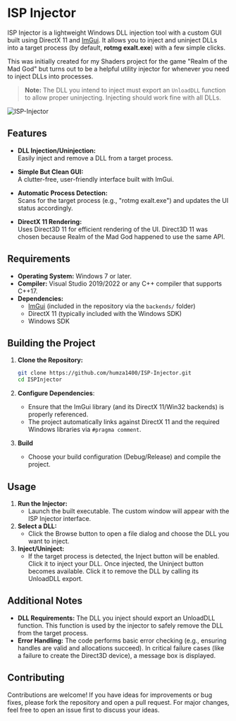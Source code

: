 # ISP Injector

ISP Injector is a lightweight Windows DLL injection tool with a custom GUI built using DirectX 11 and [ImGui](https://github.com/ocornut/imgui). It allows you to inject and uninject DLLs into a target process (by default, **rotmg exalt.exe**) with a few simple clicks.

This was initially created for my Shaders project for the game "Realm of the Mad God" but turns out to be a helpful utility injector for whenever you need to inject DLLs into processes.

> **Note:** The DLL you intend to inject must export an `UnloadDLL` function to allow proper uninjecting. Injecting should work fine with all DLLs.

![ISP-Injector](https://i.ibb.co/XxzxcnHd/image.webp)

## Features

- **DLL Injection/Uninjection:**  
  Easily inject and remove a DLL from a target process.

- **Simple But Clean GUI:**  
  A clutter-free, user-friendly interface built with ImGui.

- **Automatic Process Detection:**  
  Scans for the target process (e.g., "rotmg exalt.exe") and updates the UI status accordingly.

- **DirectX 11 Rendering:**  
  Uses Direct3D 11 for efficient rendering of the UI. Direct3D 11 was chosen because Realm of the Mad God happened to use the same API.

## Requirements

- **Operating System:** Windows 7 or later.
- **Compiler:** Visual Studio 2019/2022 or any C++ compiler that supports C++17.
- **Dependencies:**
  - [ImGui](https://github.com/ocornut/imgui) (included in the repository via the `backends/` folder)
  - DirectX 11 (typically included with the Windows SDK)
  - Windows SDK

## Building the Project

1. **Clone the Repository:**

   ```bash
   git clone https://github.com/humza1400/ISP-Injector.git
   cd ISPInjector
   ```

2. **Configure Dependencies**:
   - Ensure that the ImGui library (and its DirectX 11/Win32 backends) is properly referenced.
   - The project automatically links against DirectX 11 and the required Windows libraries via `#pragma comment`.
3. **Build**
   - Choose your build configuration (Debug/Release) and compile the project.


## Usage

1. **Run the Injector:**
   - Launch the built executable. The custom window will appear with the ISP Injector interface.
2. **Select a DLL:**
   - Click the Browse button to open a file dialog and choose the DLL you want to inject.
3. **Inject/Uninject:**
   - If the target process is detected, the Inject button will be enabled. Click it to inject your DLL.
Once injected, the Uninject button becomes available. Click it to remove the DLL by calling its UnloadDLL export.

## Additional Notes
   - **DLL Requirements:**
The DLL you inject should export an UnloadDLL function. This function is used by the injector to safely remove the DLL from the target process.
   - **Error Handling:**
The code performs basic error checking (e.g., ensuring handles are valid and allocations succeed). In critical failure cases (like a failure to create the Direct3D device), a message box is displayed.

## Contributing
Contributions are welcome! If you have ideas for improvements or bug fixes, please fork the repository and open a pull request. For major changes, feel free to open an issue first to discuss your ideas.
